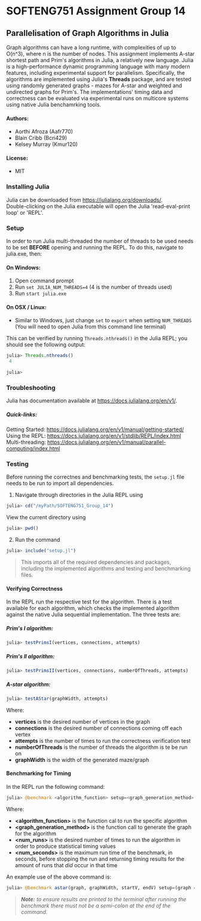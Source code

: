 # SOFTENG751 Assignment Group 14

## Parallelisation of Graph Algorithms in Julia
Graph algorithms can have a long runtime, with complexities of up to O(n^3), where n is the number of nodes. This assignment implements A-star shortest path and Prim's algorithms in Julia, a relatively new language. Julia is a high-performance dynamic programming language with many modern features, including experimental support for parallelism. Specifically, the algorithms are implemented using Julia's **Threads** package, and are tested using randomly generated graphs - mazes for A-star and weighted and undirected graphs for Prim's. The implementations' timing data and correctness can be evaluated via experimental runs on multicore systems using native Julia benchamrking tools. 

#### Authors:
- Aorthi Afroza (Aafr770) 
- Blain Cribb (Bcri429)
- Kelsey Murray (Kmur120)

#### License:
- MIT

### Installing Julia
Julia can be downloaded from https://julialang.org/downloads/.  
Double-clicking on the Julia executable will open the Julia 'read-eval-print loop' or 'REPL'.

### Setup
In order to run Julia multi-threaded the number of threads to be used needs to be set **BEFORE** opening and running the REPL. To do this, navigate to julia.exe, then:

#### On Windows:
1. Open command prompt
2. Run `set JULIA_NUM_THREADS=4` (4 is the number of threads used)
3. Run `start julia.exe`

#### On OSX / Linux:
- Similar to Windows, just change `set` to `export` when setting `NUM_THREADS`
(You will need to open Julia from this command line terminal)

This can be verified by running `Threads.nthreads()` in the Julia REPL; you should see the following output:

```julia
julia> Threads.nthreads()
 4
 
julia>
```

### Troubleshooting
Julia has documentation available at https://docs.julialang.org/en/v1/.
##### Quick-links:
Getting Started: https://docs.julialang.org/en/v1/manual/getting-started/  
Using the REPL: https://docs.julialang.org/en/v1/stdlib/REPL/index.html  
Multi-threading: https://docs.julialang.org/en/v1/manual/parallel-computing/index.html  

### Testing

Before running the correctnes and benchmarking tests, the `setup.jl` file needs to be run to import all dependencies.

1. Navigate through directories in the Julia REPL using 
```julia
julia> cd("/myPath/SOFTENG751_Group_14")
```
  View the current directory using
```julia
julia> pwd()
```

2. Run the command 
```julia
julia> include("setup.jl")
```
>This imports all of the required dependencies and packages, including the implemented algorithms and testing and benchmarking files.

#### Verifying Correctness

In the REPL run the respective test for the algorithm. There is a test available for each algorithm, which checks the implemented algorithm against the native Julia sequential implementation. The three tests are:

##### Prim's I algorithm:
```julia
julia> testPrimsI(vertices, connections, attempts)
```

##### Prim's II algorithm:
```julia
julia> testPrimsII(vertices, connections, numberOfThreads, attempts)
```

##### A-star algorithm:
```julia
julia> testAStar(graphWidth, attempts)
```
Where:
  - **vertices** is the desired number of vertices in the graph
  - **connections** is the desired number of connections coming off each vertex
  - **attempts** is the number of times to run the correctness verification test
  - **numberOfThreads** is the number of threads the algorithm is te be run on
  - **graphWidth** is the width of the generated maze/graph

#### Benchmarking for Timing

In the REPL run the following command:
```julia 
julia> @benchmark <algorithm_function> setup=<graph_generation_method> samples=<num_runs> seconds=<num_seconds>
```
Where:
  - **<algorithm_function>** is the function cal to run the specific algorithm
  - **<graph_generation_method>** is the function call to generate the graph for the algorithm
  - **<num_runs>** is the desired number of times to run the algorithm in order to produce statistical timing values
  - **<num_seconds>** is the maximum run time of the benchmark, in seconds, before stopping the run and returning timing results for the amount of runs that _did_ occur in that time
  
An example use of the above command is:

```julia
julia> @benchmark astar(graph, graphWidth, startV, endV) setup=(graph = makeMaze(makeGrid(graphWidth))) samples=samplesToRun seconds=maxRuntime
```
>_**Note:** to ensure results are printed to the terminal after running the benchmark there must not be a semi-colon at the end of the command._


  
